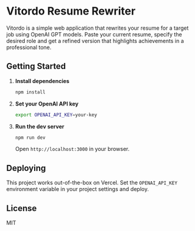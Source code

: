 # Vitordo Resume Rewriter

Vitordo is a simple web application that rewrites your resume for a target job using OpenAI GPT models. Paste your current resume, specify the desired role and get a refined version that highlights achievements in a professional tone.

## Getting Started

1. **Install dependencies**
   ```bash
   npm install
   ```
2. **Set your OpenAI API key**
   ```bash
   export OPENAI_API_KEY=your-key
   ```
3. **Run the dev server**
   ```bash
   npm run dev
   ```
   Open `http://localhost:3000` in your browser.

## Deploying

This project works out-of-the-box on Vercel. Set the `OPENAI_API_KEY` environment variable in your project settings and deploy.

## License

MIT
